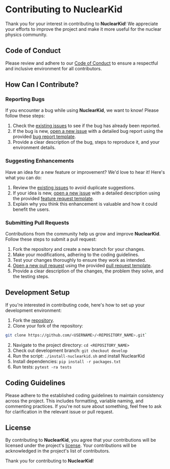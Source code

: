 # Contributing to NuclearKid

Thank you for your interest in contributing to **NuclearKid**! We appreciate your efforts to improve the project and make it more useful for the nuclear physics community.

## Code of Conduct

Please review and adhere to our [Code of Conduct][code-of-conduct] to ensure a respectful and inclusive environment for all contributors.

## How Can I Contribute?

### Reporting Bugs

If you encounter a bug while using **NuclearKid**, we want to know! Please follow these steps:

1. Check the [existing issues](https://github.com/ahnaf-tahmid-chowdhury/NuclearKid/issues) to see if the bug has already been reported.
2. If the bug is new, [open a new issue](https://github.com/ahnaf-tahmid-chowdhury/NuclearKid/issues/new) with a detailed bug report using the provided [bug report template][bug-report-template].
3. Provide a clear description of the bug, steps to reproduce it, and your environment details.

### Suggesting Enhancements

Have an idea for a new feature or improvement? We'd love to hear it! Here's what you can do:

1. Review the [existing issues](https://github.com/ahnaf-tahmid-chowdhury/NuclearKid/issues) to avoid duplicate suggestions.
2. If your idea is new, [open a new issue](https://github.com/ahnaf-tahmid-chowdhury/NuclearKid/issues/new) with a detailed description using the provided [feature request template][feature-request-template].
3. Explain why you think this enhancement is valuable and how it could benefit the users.

### Submitting Pull Requests

Contributions from the community help us grow and improve **NuclearKid**. Follow these steps to submit a pull request:

1. Fork the repository and create a new branch for your changes.
2. Make your modifications, adhering to the coding guidelines.
3. Test your changes thoroughly to ensure they work as intended.
4. [Open a new pull request](https://github.com/ahnaf-tahmid-chowdhury/NuclearKid/compare) using the provided [pull request template][pull-request-template].
5. Provide a clear description of the changes, the problem they solve, and the testing steps.

## Development Setup

If you're interested in contributing code, here's how to set up your development environment:

1. Fork the [repository](https://github.com/ahnaf-tahmid-chowdhury/NuclearKid/fork).
1. Clone your fork of the repository: 
  ```sh
  git clone https://github.com/<USERNAME>/<REPOSITORY_NAME>.git`
  ```
2. Navigate to the project directory: `cd <REPOSITORY_NAME>`
3. Check out development branch: `git checkout develop`
4. Run the script: `./install-nuclearkid.sh` and install NuclearKid
5. Install dependencies: `pip install -r packages.txt`
6. Run tests: `pytest -ra tests`

## Coding Guidelines

Please adhere to the established coding guidelines to maintain consistency across the project. This includes formatting, variable naming, and commenting practices. If you're not sure about something, feel free to ask for clarification in the relevant issue or pull request.

## License

By contributing to **NuclearKid**, you agree that your contributions will be licensed under the project's [license][license]. Your contributions will be acknowledged in the project's list of contributors.

Thank you for contributing to **NuclearKid**!


[bug-report-template]: .github/ISSUE_TEMPLATE/bug-report-template.md
[feature-request-template]: .github/ISSUE_TEMPLATE/feature-request-template.md
[pull-request-template]: .github/pull-request-template.md
[code-of-conduct]: CODE_OF_CONDUCT.md
[license]: LICENSE